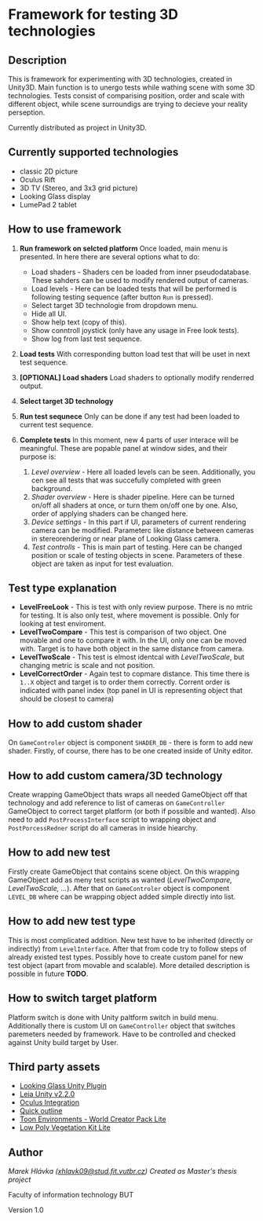 # Framework for testing 3D technologies

## Description
This is framework for experimenting with 3D technologies, created in Unity3D. Main function is to unergo tests while wathing scene with some 3D technologies. Tests consist of comparising position, order and scale with different object, while scene surroundigs are trying to decieve your reality perseption.

Currently distributed as project in Unity3D.

## Currently supported technologies
- classic 2D picture
- Oculus Rift
- 3D TV (Stereo, and 3x3 grid picture)
- Looking Glass display
- LumePad 2 tablet

## How to use framework

1. **Run framework on selcted platform**
    Once loaded, main menu is presented. In here there are several options what to do:

    - Load shaders - Shaders cen be loaded from inner pseudodatabase. These sahders can be used to modify rendered output of cameras.
    - Load levels - Here can be loaded tests that will be performed is following testing sequence (after button `Run` is pressed).
    - Select target 3D technologie from dropdown menu.
    - Hide all UI.
    - Show help text (copy of this).
    - Show conntroll joystick (only have any usage in Free look tests).
    - Show log from last test sequence.

2. **Load tests**
    With corresponding button load test that will be uset in next test sequence.

3. **[OPTIONAL] Load shaders**
    Load shaders to optionally modify renderred output.

4. **Select target 3D technology**

5. **Run test sequnece**
    Only can be done if any test had been loaded to current test sequence.

6. **Complete tests**
    In this moment, new 4 parts of user interace will be meaningful. These are popable panel at window sides, and their purpose is:

    1. *Level overview* - Here all loaded levels can be seen. Additionally, you cen see all tests that was succefully completed with green background.
    2. *Shader overview* - Here is shader pipeline. Here can be turned on/off all shaders at once, or turn them on/off one by one. Also, order of applying shaders can be changed here.
    3. *Device settings* - In this part if UI, parameters of current rendering camera can be modified. Parameterc like distance between cameras in stereorendering or near plane of Looking Glass camera.
    4. *Test controlls* - This is main part of testing. Here can be changed position or scale of testing objects in scene. Parameters of these object are taken as input for test evaluation.


## Test type explanation

- **LevelFreeLook** - This is test with only review purpose. There is no mtric for testing. It is also only test, where movement is possible. Only for looking at test enviroment.
- **LevelTwoCompare** - This test is comparison of two object. One movable and one to compare it with. In the UI, only one can be moved with. Target is to have both object in the same distance from camera.
- **LevelTwoScale** - This test is elmost identcal with *LevelTwoScale*, but changing metric is scale and not position.
- **LevelCorrectOrder** - Again test to copmare distance. This time there is `1..X` object and target is to order them correctly. Corrent order is indicated with panel index (top panel in UI is representing object that should be closest to camera)

## How to add custom shader

On `GameControler` object is component `SHADER_DB` - there is form to add new shader. Firstly, of course, there has to be one created inside of Unity editor.

## How to add custom camera/3D technology

Create wrapping GameObject thats wraps all needed GameObject off that technology and add reference to list of cameras on `GameController` GameObject to correct target platform (or both if possible and wanted). Also need to add `PostProcessInterface` script to wrapping object and `PostPorcessRedner` script do all cameras in inside hiearchy.

## How to add new test

Firstly create GameObject that contains scene object. On this wrapping GameObject add as meny test scripts as wanted (*LevelTwoCompare, LevelTwoScale, ...*). After that on `GameControler` object is component `LEVEL_DB` where can be wrapping object added simple directly into list.

## How to add new test type

This is most complicated addition. New test have to be inherited (directly or indirectly) from `LevelInterface`. After that from code try to follow steps of already existed test types. Possibly hove to create custom panel for new test object (apart from movable and scalable). More detailed description is possible in future **TODO**.

## How to switch target platform

Platform switch is done with Unity paltform switch in build menu. Additionally there is custom UI on `GameController` object that switches paremeters needed by framework. Have to be controlled and checked against Unity build target by User.

## Third party assets

- [Looking Glass Unity Plugin](https://lookingglassfactory.com/software/looking-glass-unity-plugin)
- [Leia Unity v2.2.0](https://www.leiainc.com/developer-resources)
- [Oculus Integration](https://assetstore.unity.com/packages/tools/integration/oculus-integration-deprecated-82022)
- [Quick outline](https://assetstore.unity.com/packages/tools/particles-effects/quick-outline-115488)
- [Toon Environments - World Creator Pack Lite](https://assetstore.unity.com/packages/3d/environments/landscapes/toon-environments-world-creator-pack-lite-264325)
- [Low Poly Vegetation Kit Lite](https://assetstore.unity.com/packages/3d/environments/low-poly-vegetation-kit-lite-176906)

## Author
*Marek Hlávka (xhlavk09@stud.fit.vutbr.cz)*
*Created as Master's thesis project*

Faculty of information technology BUT

Version 1.0